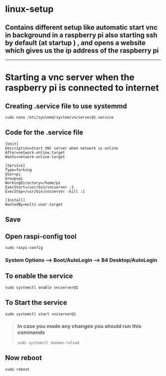 # linux-setup
## Contains different setup like automatic start vnc in background in a raspberry pi also starting ssh by default (at startup ) , and opens a website which gives us the ip address of the raspberry pi

---

# Starting a vnc server when the raspberry pi is connected to internet 

## Creating .service file to use systemmd
```
sudo nano /etc/systemd/system/vncserver@1.service
```

## Code for the .service file

```
[Unit]
Description=Start VNC server when network is online
After=network-online.target
Wants=network-online.target

[Service]
Type=forking
User=pi
Group=pi
WorkingDirectory=/home/pi
ExecStart=/usr/bin/vncserver :1
ExecStop=/usr/bin/vncserver -kill :1

[Install]
WantedBy=multi-user.target
```

## Save

## Open raspi-config tool
```
sudo raspi-config
```

### System Options --> Boot/AutoLogin --> B4 Desktop/AutoLogin

## To enable the service

```
sudo systemctl enable vncserver@1
```

## To Start the service

```
sudo systemctl start vncserver@1
```
> ### In case you made any changes you should run this commands
> ```
> sudo systemctl daemon-reload
> ```

## Now reboot

```
sudo reboot
```
